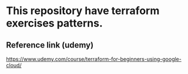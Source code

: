 # This repository have terraform exercises patterns.


## Reference link (udemy)

https://www.udemy.com/course/terraform-for-beginners-using-google-cloud/
